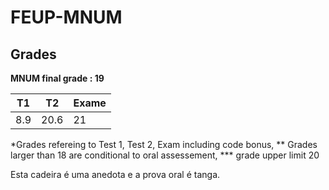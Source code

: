 # FEUP-MNUM

## Grades

**MNUM final grade : 19**

| T1 | T2 | Exame |
| --- | --- | --- | 
| 8.9 | 20.6 | 21 |

*Grades refereing to Test 1, Test 2, Exam including code bonus,
** Grades larger than 18 are conditional to oral assessement,
*** grade upper limit 20

Esta cadeira é uma anedota e a prova oral é tanga.
